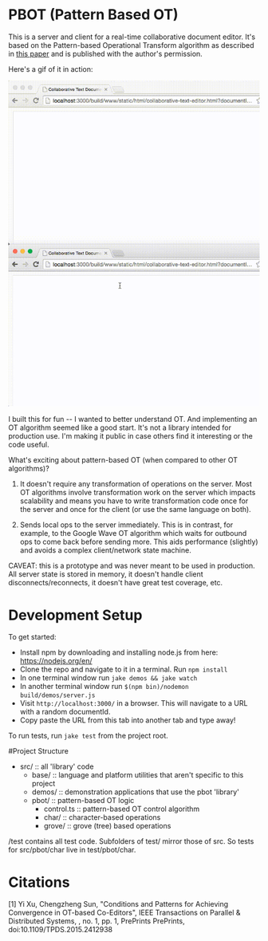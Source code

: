# PBOT (Pattern Based OT)

This is a server and client for a real-time collaborative document editor. It's based on the Pattern-based Operational
Transform algorithm as described in [this paper](http://www.computer.org/csdl/trans/td/preprint/07060680-abs.html) and is published with the author's permission.

Here's a gif of it in action:

![Gif of two documents](https://github.com/ryankaplan/pattern-based-ot/blob/master/src/demos/static/images/demo.gif?raw=true)


I built this for fun -- I wanted to better understand OT. And implementing an OT algorithm seemed like a good start. It's not a library intended for production use. I'm making it public in case others find it interesting or the code useful.

What's exciting about pattern-based OT (when compared to other OT algorithms)?

1. It doesn't require any transformation of operations on the server. Most OT algorithms involve transformation work on the server which impacts scalability and means you have to write transformation code once for the server and once for the client (or use the same language on both).

2. Sends local ops to the server immediately. This is in contrast, for example, to the Google Wave OT algorithm which waits for outbound ops to come back before sending more. This aids performance (slightly) and avoids a complex client/network state machine.

CAVEAT: this is a prototype and was never meant to be used in production. All server state is stored in memory, it doesn't handle client disconnects/reconnects, it doesn't have great test coverage, etc.

# Development Setup

To get started:

- Install npm by downloading and installing node.js from here: https://nodejs.org/en/
- Clone the repo and navigate to it in a terminal. Run `npm install`
- In one terminal window run `jake demos && jake watch`
- In another terminal window run `$(npm bin)/nodemon build/demos/server.js`
- Visit `http://localhost:3000/` in a browser. This will navigate to a URL with a random documentId.
- Copy paste the URL from this tab into another tab and type away!

To run tests, run `jake test` from the project root.

#Project Structure

- src/ :: all 'library' code
  - base/ :: language and platform utilities that aren't specific to this project
  - demos/ :: demonstration applications that use the pbot 'library'
  - pbot/ :: pattern-based OT logic
    - control.ts :: pattern-based OT control algorithm
    - char/ :: character-based operations
    - grove/ :: grove (tree) based operations

/test contains all test code. Subfolders of test/ mirror those of src. So
tests for src/pbot/char live in test/pbot/char.

# Citations

[1] Yi Xu, Chengzheng Sun, "Conditions and Patterns for Achieving Convergence in OT-based Co-Editors", IEEE
Transactions on Parallel & Distributed Systems, , no. 1, pp. 1, PrePrints PrePrints, doi:10.1109/TPDS.2015.2412938
